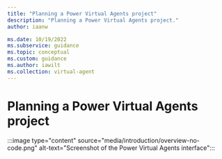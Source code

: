 ```yaml
---
title: "Planning a Power Virtual Agents project"
description: "Planning a Power Virtual Agents project."
author: iaanw

ms.date: 10/19/2022
ms.subservice: guidance
ms.topic: conceptual
ms.custom: guidance
ms.author: iawilt
ms.collection: virtual-agent
---
```


# Planning a Power Virtual Agents project

:::image type="content" source="media/introduction/overview-no-code.png" alt-text="Screenshot of the Power Virtual Agents interface":::

<!-- TODO -->
